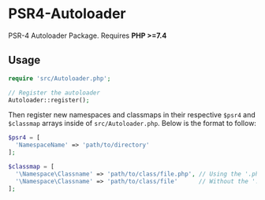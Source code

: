 # PSR4-Autoloader
PSR-4 Autoloader Package. Requires **PHP >=7.4**

## Usage
```php
require 'src/Autoloader.php';

// Register the autoloader
Autoloader::register();
```

Then register new namespaces and classmaps in their respective `$psr4` and `$classmap` arrays inside of `src/Autoloader.php`. Below is the format to follow:

```php
$psr4 = [
  'NamespaceName' => 'path/to/directory'
];

$classmap = [
  '\Namespace\Classname' => 'path/to/class/file.php', // Using the '.php` extension
  '\Namespace\Classname' => 'path/to/class/file'      // Without the '.php` extension
];
```
